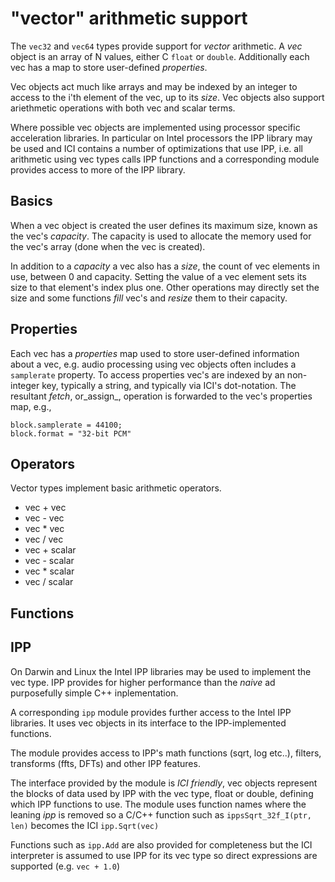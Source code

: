 # "vector" arithmetic support

The `vec32` and `vec64` types provide support for _vector_
arithmetic. A _vec_ object is an array of N values, either C `float`
or `double`. Additionally each vec has a map to store user-defined
_properties_.

Vec objects act much like arrays and may be indexed by an integer to
access to the i'th element of the vec, up to its _size_. Vec objects
also support ariethmetic operations with both vec and scalar terms.

Where possible vec objects are implemented using processor specific
acceleration libraries. In particular on Intel processors the IPP
library may be used and ICI contains a number of optimizations that
use IPP, i.e. all arithmetic using vec types calls IPP functions and a
corresponding module provides access to more of the IPP library.

## Basics

When a vec object is created the user defines its maximum size, known
as the vec's _capacity_. The capacity is used to allocate the memory
used for the vec's array (done when the vec is created).

In addition to a _capacity_ a vec also has a _size_, the count of vec
elements in use, between 0 and capacity. Setting the value of a vec
element sets its size to that element's index plus one. Other
operations may directly set the size and some functions _fill_ vec's
and _resize_ them to their capacity.

## Properties

Each vec has a _properties_ map used to store user-defined information
about a vec, e.g. audio processing using vec objects often includes a
`samplerate` property. To access properties vec's are indexed by an
non-integer key, typically a string, and typically via ICI's
dot-notation.  The resultant _fetch_, or_assign_, operation is
forwarded to the vec's properties map, e.g.,

    block.samplerate = 44100;
    block.format = "32-bit PCM"

## Operators

Vector types implement basic arithmetic operators.

- vec + vec
- vec - vec
- vec * vec
- vec / vec
- vec + scalar
- vec - scalar
- vec * scalar
- vec / scalar

## Functions

## IPP

On Darwin and Linux the Intel IPP libraries may be used to implement
the vec type. IPP provides for higher performance than the _naive_
ad purposefully simple C++ inplementation.

A corresponding `ipp` module provides further access to the Intel IPP
libraries. It uses vec objects in its interface to the IPP-implemented
functions.

The module provides access to IPP's math functions (sqrt, log etc..),
filters, transforms (ffts, DFTs) and other IPP features.

The interface provided by the module is _ICI friendly_, vec objects
represent the blocks of data used by IPP with the vec type, float or
double, defining which IPP functions to use. The module uses function
names where the leaning _ipp_ is removed so a C/C++ function such as
`ippsSqrt_32f_I(ptr, len)` becomes the ICI `ipp.Sqrt(vec)`

Functions such as `ipp.Add` are also provided for completeness
but the ICI interpreter is assumed to use IPP for its vec type so
direct expressions are supported (e.g. `vec + 1.0`)
